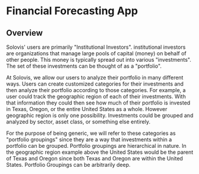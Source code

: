 # Financial Forecasting App

## Overview

Solovis' users are primarily "Institutional Investors". institutional investors are organizations that manage large pools of capital (money) on behalf of other people. This money is typically spread out into various "investments". The set of these investments can be thought of as a "portfolio".

At Solovis, we allow our users to analyze their portfolio in many different ways. Users can create customized categories for their investments and then analyze their portfolio according to those categories. For example, a user could track the geographic region of each of their investments. With that information they could then see how much of their portfolio is invested in Texas, Oregon, or the entire United States as a whole. However geographic region is only one possibility. Investments could be grouped and analyzed by sector, asset class, or something else entirely.

For the purpose of being generic, we will refer to these categories as "portfolio groupings" since they are a way that investments within a portfolio can be grouped. Portfolio groupings are hierarchical in nature. In the geographic region example above the United States would be the parent of Texas and Oregon since both Texas and Oregon are within the United States. Portfolio Groupings can be arbitrarily deep.
